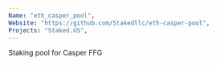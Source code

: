 ```yaml
---
Name: "eth_casper_pool",
Website: "https://github.com/Stakedllc/eth-casper-pool",
Projects: "Staked.US",
---
```

<!--lang:en--> 
Staking pool for Casper FFG
<!--lang:es--] 
test
<!--lang:de--] 
test
<!--lang:fr--] 
test
<!--lang:pl--] 
test
<!--lang:uk--] 
test
[!--lang:*-->  
